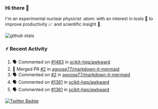 ### Hi there 👋 

I'm an experimental nuclear physicist :atom: with an interest in tools :wrench: to improve productivity :chart_with_upwards_trend: and scientific insight :telescope:.

![github stats](https://github-readme-stats.vercel.app/api?username=agoose77&show_icons=true&hide_rank=true&hide_title=true&bg_color=30,e76445,904e95&text_color=efe3ec&icon_color=efe3ec)
<!--
**agoose77/agoose77** is a ✨ _special_ ✨ repository because its `README.md` (this file) appears on your GitHub profile.

Here are some ideas to get you started:

- 🔭 I’m currently working on ...
- 🌱 I’m currently learning ...
- 👯 I’m looking to collaborate on ...
- 🤔 I’m looking for help with ...
- 💬 Ask me about ...
- 📫 How to reach me: ...
- 😄 Pronouns: ...
- ⚡ Fun fact: ...
-->

### :zap: Recent Activity
<!--START_SECTION:activity-->
1. 🗣 Commented on [#1483](https://github.com/scikit-hep/awkward/issues/1483) in [scikit-hep/awkward](https://github.com/scikit-hep/awkward)
2. 🎉 Merged PR [#2](https://github.com/agoose77/markdown-it-mermaid/pull/2) in [agoose77/markdown-it-mermaid](https://github.com/agoose77/markdown-it-mermaid)
3. 🗣 Commented on [#2](https://github.com/agoose77/markdown-it-mermaid/issues/2) in [agoose77/markdown-it-mermaid](https://github.com/agoose77/markdown-it-mermaid)
4. 🗣 Commented on [#1361](https://github.com/scikit-hep/awkward/issues/1361) in [scikit-hep/awkward](https://github.com/scikit-hep/awkward)
5. 🗣 Commented on [#1361](https://github.com/scikit-hep/awkward/issues/1361) in [scikit-hep/awkward](https://github.com/scikit-hep/awkward)
<!--END_SECTION:activity-->


[![Twitter Badge](https://img.shields.io/twitter/follow/agoose77?style=flat-square&logo=Twitter&logoColor=white&color=cornflowerblue)](https://twitter.com/agoose77)
